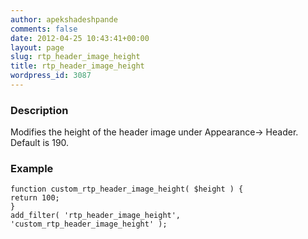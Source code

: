 ```yaml
---
author: apekshadeshpande
comments: false
date: 2012-04-25 10:43:41+00:00
layout: page
slug: rtp_header_image_height
title: rtp_header_image_height
wordpress_id: 3087
---
```


### Description


Modifies the height of the header image under Appearance-> Header. Default is 190.


### Example



    
    function custom_rtp_header_image_height( $height ) {
    return 100;
    }
    add_filter( 'rtp_header_image_height', 'custom_rtp_header_image_height' );
